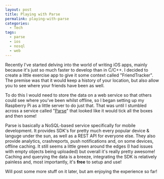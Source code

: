 ```yaml
---
layout: post
title: Playing with Parse
permalink: playing-with-parse
categories:
  - Tech
tags:
  - parse
  - ios
  - nosql
  - web
---
```


Recently I've started delving into the world of writing iOS apps, mainly because it's just so much faster to develop than in C/C++. I decided to create a little exercise app to give it some context called "FriendTracker". The premise was that it would keep a history of your location, but also allow you to see where your friends have been as well.

To do this I would need to store the data on a web service so that others could see where you've been whilst offline, so I began setting up my Raspberry Pi as a little server to do just that. That was until I stumbled across a service called "[Parse](http://www.parse.com "Parse")" that looked like it would tick all the boxes and then some!

Parse is basically a NoSQL-based service specifically for mobile development. It provides SDK's for pretty much every popular device & languge under the sun, as well as a REST API for everyone else. They also provide analytics, crashreports, push notifications and, on some devices, offline caching. It still seems a little green around the edges (I had issues with empty objects being uploaded) but overall it's really pretty awesome! Caching and querying the data is a breeze, integrating the SDK is relatively painless and, most importantly, it's **free** to setup and use!

Will post some more stuff on it later, but am enjoying the experience so far!

